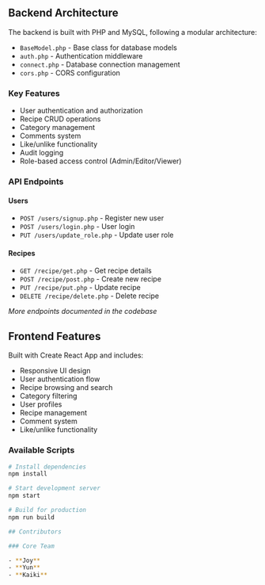 ## Backend Architecture

The backend is built with PHP and MySQL, following a modular architecture:

- `BaseModel.php` - Base class for database models
- `auth.php` - Authentication middleware
- `connect.php` - Database connection management
- `cors.php` - CORS configuration

### Key Features

- User authentication and authorization
- Recipe CRUD operations
- Category management
- Comments system
- Like/unlike functionality
- Audit logging
- Role-based access control (Admin/Editor/Viewer)

### API Endpoints

#### Users
- `POST /users/signup.php` - Register new user
- `POST /users/login.php` - User login
- `PUT /users/update_role.php` - Update user role

#### Recipes
- `GET /recipe/get.php` - Get recipe details
- `POST /recipe/post.php` - Create new recipe
- `PUT /recipe/put.php` - Update recipe
- `DELETE /recipe/delete.php` - Delete recipe

*More endpoints documented in the codebase*

## Frontend Features

Built with Create React App and includes:

- Responsive UI design
- User authentication flow
- Recipe browsing and search
- Category filtering
- User profiles
- Recipe management
- Comment system
- Like/unlike functionality

### Available Scripts

```bash
# Install dependencies
npm install

# Start development server
npm start

# Build for production
npm run build

## Contributors

### Core Team

- **Joy**
- **Yun**
- **Kaiki**
